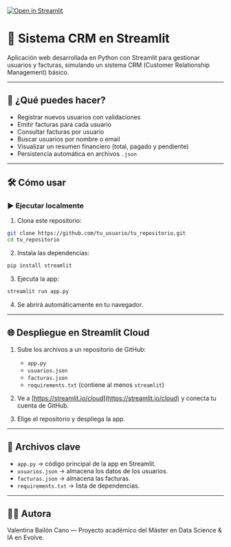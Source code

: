 [![Open in Streamlit](https://static.streamlit.io/badges/streamlit_badge_black_white.svg)](https://master-evolve-modulo-3.streamlit.app/)


# 🧾 Sistema CRM en Streamlit

Aplicación web desarrollada en Python con Streamlit para gestionar usuarios y facturas, simulando un sistema CRM (Customer Relationship Management) básico.

---

## 🚀 ¿Qué puedes hacer?

- Registrar nuevos usuarios con validaciones
- Emitir facturas para cada usuario
- Consultar facturas por usuario
- Buscar usuarios por nombre o email
- Visualizar un resumen financiero (total, pagado y pendiente)
- Persistencia automática en archivos `.json`

---

## 🛠️ Cómo usar

### ▶️ Ejecutar localmente

1. Clona este repositorio:
```bash
git clone https://github.com/tu_usuario/tu_repositorio.git
cd tu_repositorio
```

2. Instala las dependencias:
```bash
pip install streamlit
```

3. Ejecuta la app:
```bash
streamlit run app.py
```

4. Se abrirá automáticamente en tu navegador.

---

## 🌐 Despliegue en Streamlit Cloud

1. Sube los archivos a un repositorio de GitHub:
   - `app.py`
   - `usuarios.json`
   - `facturas.json`
   - `requirements.txt` (contiene al menos `streamlit`)

2. Ve a [https://streamlit.io/cloud](https://streamlit.io/cloud) y conecta tu cuenta de GitHub.

3. Elige el repositorio y despliega la app.

---

## 📁 Archivos clave

- `app.py` → código principal de la app en Streamlit.
- `usuarios.json` → almacena los datos de los usuarios.
- `facturas.json` → almacena las facturas.
- `requirements.txt` → lista de dependencias.

---

## 👩‍💻 Autora

Valentina Bailón Cano — Proyecto académico del Máster en Data Science & IA en Evolve.
